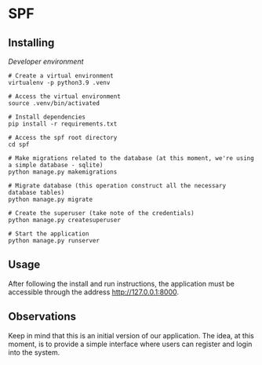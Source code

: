 # SPF

## Installing
_Developer environment_
```shell
# Create a virtual environment
virtualenv -p python3.9 .venv

# Access the virtual environment
source .venv/bin/activated

# Install dependencies
pip install -r requirements.txt

# Access the spf root directory
cd spf

# Make migrations related to the database (at this moment, we're using a simple database - sqlite)
python manage.py makemigrations

# Migrate database (this operation construct all the necessary database tables)
python manage.py migrate

# Create the superuser (take note of the credentials)
python manage.py createsuperuser

# Start the application
python manage.py runserver
```

## Usage
After following the install and run instructions, the application must be accessible through the address http://127.0.0.1:8000.


## Observations
Keep in mind that this is an initial version of our application. 
The idea, at this moment, is to provide a simple interface where users can register and login into the system.
